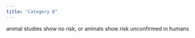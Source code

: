 ```yaml
---
title: "Category B"
---
```

animal studies show no risk, or animals show risk unconfirmed in humans

